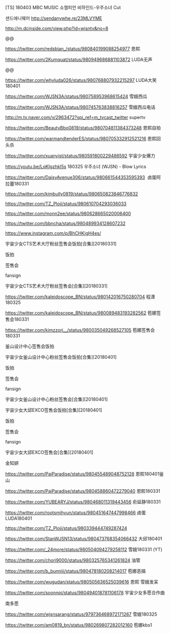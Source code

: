 


[TS] 180403 MBC MUSIC 쇼챔피언 비하인드-우주소녀 Cut

샌드애니웨어
http://sendanywhe.re/23MLVYME

http://m.dcinside.com/view.php?id=wjsntv&no=8

@@

https://twitter.com/redsbian_/status/980840199088254977  恩熙

https://twitter.com/2Kumquat/status/980949686881103872  LUDA无声

@@


https://twitter.com/whyluda026/status/980768807932215297  LUDA大笑180401

https://twitter.com/WJSN3A/status/980758953968615424  雪娥西瓜

https://twitter.com/WJSN3A/status/980745763838816257  雪娥西瓜电话

http://m.tv.naver.com/v/2963472?spi_ref=m_tvcast_twitter  supertv

https://twitter.com/BeautyBbo0819/status/980704811384373248  恩熙自拍

https://twitter.com/warmandtenderES/status/980705332912521216  恩熙回头杀

https://twitter.com/xuanyist/status/980591800229486592  宇宙少女爆力

https://youtu.be/LqKIgzhkI5s  180325 우주소녀 (WJSN) - Blow Lyrics



https://twitter.com/DaisyAvenue306/status/980661544353595393  卤蛋阿拉蕾180331

https://twitter.com/kimbully0819/status/980650823846776832

https://twitter.com/TZ_Ploii/status/980610704293036033

https://twitter.com/monn2ee/status/980628665020006400

https://twitter.com/bbncha/status/980489934128607232

https://www.instagram.com/p/BhCHKigH4es/  

宇宙少女CTS艺术大厅粉丝签售会饭拍[合集][20180331]

饭拍

签售会

fansign

宇宙少女CTS艺术大厅粉丝签售会[合集][20180331]

https://twitter.com/kaleidoscope_BN/status/980142016750280704  程潇180325

https://twitter.com/kaleidoscope_BN/status/980089483193282562  苞娜签售会180331

https://twitter.com/kimzzori__/status/980035049268527105 苞娜签售会180331

釜山设计中心签售会饭拍


宇宙少女釜山设计中心粉丝签售会饭拍[合集][20180401]

饭拍

签售会

fansign

宇宙少女釜山设计中心粉丝签售会[合集][20180401]



宇宙少女大邱EXCO签售会饭拍[合集][20180401]

饭拍

签售会

fansign

宇宙少女大邱EXCO签售会[合集][20180401]

金知妍

https://twitter.com/PaiParadise/status/980455489048752128  恩熙180401釜山

https://twitter.com/PaiParadise/status/980458860472279040  恩熙180331

https://twitter.com/YUBEARYJ/status/980468011319443456  俞延静180331

https://twitter.com/rootsmihyun/status/980451647447998466  卤蛋LUDA180401

https://twitter.com/TZ_Ploii/status/980339444749287424

https://twitter.com/StanWJSN13/status/980473768354066432  大邱180401

https://twitter.com/_24more/status/980504094279258112  雪娥180331
(YT)

https://twitter.com/chori9000/status/980325765341261824  油管

https://twitter.com/b_bunniii/status/980478180208214017  苞娜恶搞

https://twitter.com/wugudan/status/980505636525039616  恩熙 雪娥发呆

https://twitter.com/soonnpi/status/980494018781106178  宇宙少女多愿合作曲

南多愿

https://twitter.com/wjsnsarang/status/979736468972171267  雪娥180325

https://twitter.com/am0819_bn/status/980269807282012160  苞娜kbs1



